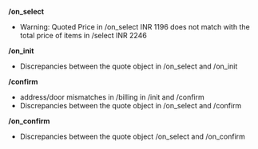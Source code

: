 **/on_select**
- Warning: Quoted Price in /on_select INR 1196 does not match with the total price of items in /select INR 2246

**/on_init**
- Discrepancies between the quote object in /on_select and /on_init

**/confirm**
- address/door mismatches in /billing in /init and /confirm
- Discrepancies between the quote object in /on_select and /confirm

**/on_confirm**
- Discrepancies between the quote object /on_select and /on_confirm


